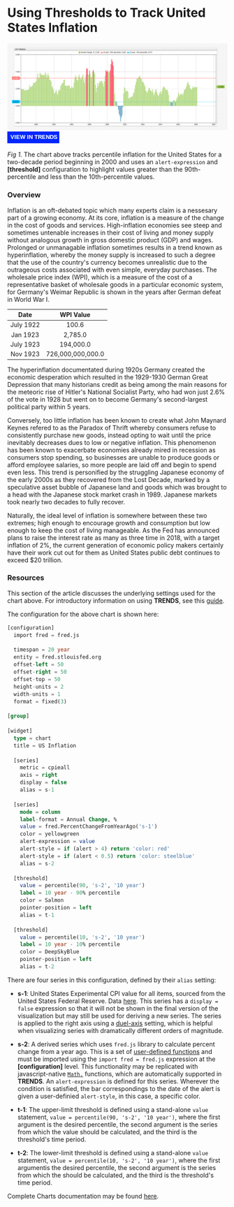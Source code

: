 # Using Thresholds to Track United States Inflation

![](images/us-inflation.png)
[![](images/button-new.png)](https://trends.axibase.com/491c2442#fullscreen)

*Fig 1.* The chart above tracks percentile inflation for the United States for a two-decade period beginning in 2000 and uses an `alert-expression` and **[threshold]** configuration to highlight values greater than the 90th-percentile and less than the 10th-percentile values.

### Overview

Inflation is an oft-debated topic which many experts claim is a nessesary part of a growing economy. At its core, inflation is a measure of the change in the cost of goods and services. High-inflation economies see steep and sometimes untenable increases in their cost of living and money supply without analogous growth in gross domestic product (GDP) and wages. Prolonged or unmanagable inflation sometimes results in a trend known as hyperinflation, whereby the money supply is increased to such a degree that the use of the country's currency becomes unrealistic due to the outrageous costs associated with even simple, everyday purchases. The wholesale price index (WPI), which is a measure of the cost of a representative basket of wholesale goods in a particular economic system, for Germany's Weimar Republic is shown in the years after German defeat in World War I.

| Date | WPI Value|
|:-:|:-:|
|July 1922| 100.6|
|Jan 1923|2,785.0|
|July 1923|194,000.0|
|Nov 1923|726,000,000,000.0|

The hyperinflation documentated during 1920s Germany created the economic desperation which resulted in the 1929-1930 German Great Depression that many historians credit as being among the main reasons for the meteoric rise of Hitler's National Socialist Party, who had won just 2.6% of the vote in 1928 but went on to become Germany's second-largest political party within 5 years.

Conversely, too little inflation has been known to create what John Maynard Keynes refered to as the Paradox of Thrift whereby consumers refuse to consistently purchase new goods, instead opting to wait until the price inevitably decreases dues to low or negative inflation. This phenomenon has been known to exacerbate economies already mired in recession as consumers stop spending, so businesses are unable to produce goods or afford employee salaries, so more people are laid off and begin to spend even less. This trend is personified by the struggling Japanese economy of the early 2000s as they recovered from the Lost Decade, marked by a speculative asset bubble of Japanese land and goods which was brought to a head with the Japanese stock market crash in 1989. Japanese markets took nearly two decades to fully recover.

Naturally, the ideal level of inflation is somewhere between these two extremes; high enough to encourage growth and consumption but low enough to keep the cost of living manageable. As the Fed has announced plans to raise the interest rate as many as three time in 2018, with a target inflation of 2%, the current generation of economic policy makers certainly have their work cut out for them as United States public debt continues to exceed $20 trillion.

### Resources

This section of the article discusses the underlying settings used for the chart above. For introductory information on using **TRENDS**, see this [guide](/../master/how-to/shared/trends.md).

The configuration for the above chart is shown here:

```sql
[configuration]
  import fred = fred.js
  
  timespan = 20 year
  entity = fred.stlouisfed.org
  offset-left = 50
  offset-right = 50
  offset-top = 50
  height-units = 2
  width-units = 1
  format = fixed(3)

[group]

[widget]
  type = chart
  title = US Inflation

  [series]
    metric = cpieall
    axis = right 
    display = false
    alias = s-1 
      
  [series]
    mode = column
    label-format = Annual Change, %
    value = fred.PercentChangeFromYearAgo('s-1')
    color = yellowgreen
    alert-expression = value
    alert-style = if (alert > 4) return 'color: red'
    alert-style = if (alert < 0.5) return 'color: steelblue'
    alias = s-2

  [threshold]
    value = percentile(90, 's-2', '10 year')
    label = 10 year - 90% percentile
    color = Salmon
    pointer-position = left
    alias = t-1
  
  [threshold]
    value = percentile(10, 's-2', '10 year')
    label = 10 year - 10% percentile
    color = DeepSkyBlue
    pointer-position = left
    alias = t-2
```

There are four series in this configuration, defined by their `alias` setting:

* **s-1**: United States Experimental CPI value for all items, sourced from the United States Federal Reserve. Data [here](https://fred.stlouisfed.org/series/CPIEALL). This series has a `display = false` expression so that it will not be shown in the final version of the visualization but may still be used for deriving a new series. The series is applied to the right axis using a [duel-axis](https://axibase.com/products/axibase-time-series-database/visualization/widgets/time-chart/#tab-id-2) setting, which is helpful when visualizing series with dramatically different orders of magnitude.

* **s-2**: A derived series which uses `fred.js` library to calculate percent change from a year ago. This is a set of [user-defined functions](https://github.com/axibase/charts/blob/master/syntax/udf.md) and must be imported using the `import fred = fred.js` expression at the **[configuration]** level. This functionality may be replicated with javascript-native [`Math.`](https://github.com/axibase/atsd-use-cases/blob/master/Solutions/calculated-values/README.md) functions, which are automatically supported in **TRENDS**. An `alert-expression` is defined for this series. Wherever the condition is satisfied, the bar correspondings to the date of the alert is given a user-definied `alert-style`, in this case, a specific color.

* **t-1**: The upper-limit threshold is defined using a stand-alone `value` statement, `value = percentile(90, 's-2', '10 year')`, where the first argument is the desired percentile, the second argument is the series from which the value should be calculated, and the third is the threshold's time period.

* **t-2**: The lower-limit threshold is defined using a stand-alone `value` statement, `value = percentile(10, 's-2', '10 year')`, where the first argumentis the desired percentile, the second argument is the series from which the should be calculated, and the third is the threshold's time period.

Complete Charts documentation may be found [here](https://axibase.com/products/axibase-time-series-database/visualization/widgets/).
